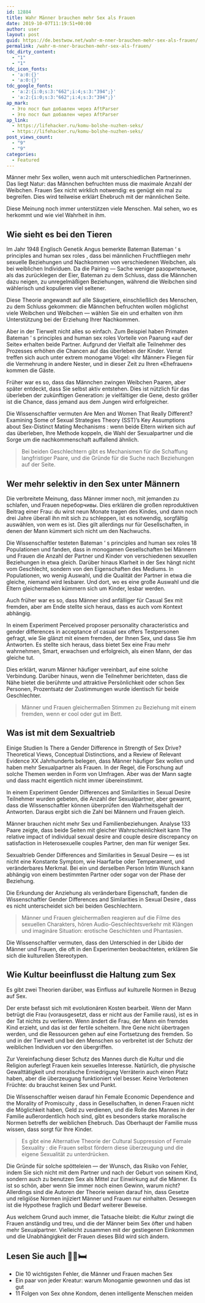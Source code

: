 ```yaml
---
id: 12884
title: Wahr Männer brauchen mehr Sex als Frauen
date: 2019-10-07T11:19:51+00:00
author: user
layout: post
guid: https://de.bestwow.net/wahr-m-nner-brauchen-mehr-sex-als-frauen/
permalink: /wahr-m-nner-brauchen-mehr-sex-als-frauen/
tdc_dirty_content:
  - "1"
  - "1"
tdc_icon_fonts:
  - 'a:0:{}'
  - 'a:0:{}'
tdc_google_fonts:
  - 'a:2:{i:0;s:3:"662";i:4;s:3:"394";}'
  - 'a:2:{i:0;s:3:"662";i:4;s:3:"394";}'
ap_mark:
  - Это пост был добавлен через AftParser
  - Это пост был добавлен через AftParser
ap_link:
  - https://lifehacker.ru/komu-bolshe-nuzhen-seks/
  - https://lifehacker.ru/komu-bolshe-nuzhen-seks/
post_views_count:
  - "9"
  - "9"
categories:
  - Featured
---
```

Männer mehr Sex wollen, wenn auch mit unterschiedlichen Partnerinnen. Das liegt Natur: das Männchen befruchten muss die maximale Anzahl der Weibchen. Frauen Sex nicht wirklich notwendig: es genügt ein mal zu begreifen. Dies wird teilweise erklärt Ehebruch mit der männlichen Seite.

Diese Meinung noch immer unterstützen viele Menschen. Mal sehen, wo es herkommt und wie viel Wahrheit in ihm.

## Wie sieht es bei den Tieren

Im Jahr 1948 Englisch Genetik Angus bemerkte Bateman <span><span> Bateman &#8216; s principles and human sex roles </span> </span>, dass bei männlichen Fruchtfliegen mehr sexuelle Beziehungen und Nachkommen von verschiedenen Weibchen, als bei weiblichen Individuen. Da die Pairing — Sache weniger разорительное, als das zurücklegen der Eier, Bateman zu dem Schluss, dass die Männchen dazu neigen, zu unregelmäßigen Beziehungen, während die Weibchen sind wählerisch und kopulieren viel seltener.

Diese Theorie angewandt auf alle Säugetiere, einschließlich des Menschen, zu dem Schluss gekommen: die Männchen befruchten wollen möglichst viele Weibchen und Weibchen — wählen Sie ein und erhalten von ihm Unterstützung bei der Erziehung Ihrer Nachkommen.

Aber in der Tierwelt nicht alles so einfach. Zum Beispiel haben Primaten <span><span> Bateman &#8216; s principles and human sex roles </span> </span> Vorteile von Paarung «auf der Seite» erhalten beide Partner. Aufgrund der Vielfalt alle Teilnehmer des Prozesses erhöhen die Chancen auf das überleben der Kinder. Verrat treffen sich auch unter extrem monogame Vögel: «Ihr Männer» Fliegen für die Vermehrung in andere Nester, und in dieser Zeit zu Ihren «Ehefrauen» kommen die Gäste.

Früher war es so, dass das Männchen zwingen Weibchen Paaren, aber später entdeckt, dass Sie selbst aktiv entstehen. Dies ist nützlich für das überleben der zukünftigen Generation: je vielfältiger die Gene, desto größer ist die Chance, dass jemand aus dem Jungen wird erfolgreicher.

Die Wissenschaftler vermuten <span><span> Are Men and Women That Really Different? Examining Some of Sexual Strategies Theory (SST)&#8217;s Key Assumptions about Sex-Distinct Mating Mechanisms </span> </span>: wenn beide Eltern wirken sich auf das überleben, Ihre Methode koppeln, die Wahl der Sexualpartner und die Sorge um die nachkommenschaft auffallend ähnlich.

> Bei beiden Geschlechtern gibt es Mechanismen für die Schaffung langfristiger Paare, und die Gründe für die Suche nach Beziehungen auf der Seite.

## Wer mehr selektiv in den Sex unter Männern

Die verbreitete Meinung, dass Männer immer noch, mit jemanden zu schlafen, und Frauen переборчивы. Dies erklären die großen reproduktiven Beitrag einer Frau: du wirst neun Monate tragen des Kindes, und dann noch drei Jahre überall ihn mit sich zu schleppen, ist es notwendig, sorgfältig auswählen, von wem es ist. Dies gilt allerdings nur für Gesellschaften, in denen der Mann kümmert sich nicht um den Nachwuchs.

Die Wissenschaftler testeten <span><span> Bateman &#8216; s principles and human sex roles </span> </span> 18 Populationen und fanden, dass in monogamen Gesellschaften bei Männern und Frauen die Anzahl der Partner und Kinder von verschiedenen sexuellen Beziehungen in etwa gleich. Darüber hinaus Klarheit in der Sex hängt nicht vom Geschlecht, sondern von den Eigenschaften des Mediums. In Populationen, wo wenig Auswahl, und die Qualität der Partner in etwa die gleiche, niemand wird lesbarer. Und dort, wo es eine große Auswahl und die Eltern gleichermaßen kümmern sich um Kinder, lesbar werden.

Auch früher war es so, dass Männer sind anfälliger für Casual Sex mit fremden, aber am Ende stellte sich heraus, dass es auch vom Kontext abhängig.

In einem Experiment <span><span> Perceived proposer personality characteristics and gender differences in acceptance of casual sex offers </span> </span> Testpersonen gefragt, wie Sie glänzt mit einem fremden, der Ihnen Sex, und dass Sie ihm Antworten. Es stellte sich heraus, dass bietet Sex eine Frau mehr wahrnehmen, Smart, erwachsen und erfolgreich, als einen Mann, der das gleiche tut.

Dies erklärt, warum Männer häufiger vereinbart, auf eine solche Verbindung. Darüber hinaus, wenn die Teilnehmer berichteten, dass die Nähe bietet die berühmte und attraktive Persönlichkeit oder schon Sex Personen, Prozentsatz der Zustimmungen wurde identisch für beide Geschlechter.

> Männer und Frauen gleichermaßen Stimmen zu Beziehung mit einem fremden, wenn er cool oder gut im Bett.

## Was ist mit dem Sexualtrieb

Einige Studien <span><span> Is There a Gender Difference in Strength of Sex Drive? Theoretical Views, Conceptual Distinctions, and a Review of Relevant Evidence </span> </span> XX Jahrhunderts belegen, dass Männer häufiger Sex wollen und haben mehr Sexualpartner als Frauen. In der Regel, die Forschung auf solche Themen werden in Form von Umfragen. Aber was der Mann sagte und dass macht eigentlich nicht immer übereinstimmt.

In einem Experiment <span><span> Gender Differences and Similarities in Sexual Desire </span> </span> Teilnehmer wurden gebeten, die Anzahl der Sexualpartner, aber gewarnt, dass die Wissenschaftler können überprüfen den Wahrheitsgehalt der Antworten. Daraus ergibt sich die Zahl bei Männern und Frauen gleich.

Männer brauchen nicht mehr Sex und Familienbeziehungen. Analyse 133 Paare zeigte, dass beide Seiten mit gleicher Wahrscheinlichkeit kann <span><span> The relative impact of individual sexual desire and couple desire discrepancy on satisfaction in Heterosexuelle couples </span> </span> Partner, den man für weniger Sex.

Sexualtrieb <span><span> Gender Differences and Similarities in Sexual Desire </span> </span> — es ist nicht eine Konstante Symptom, wie Haarfarbe oder Temperament, und veränderbares Merkmal. Bei ein und derselben Person Intim Wunsch kann abhängig von einem bestimmten Partner oder sogar von der Phase der Beziehung.

Die Erkundung der Anziehung als veränderbare Eigenschaft, fanden die Wissenschaftler <span><span> Gender Differences and Similarities in Sexual Desire </span> </span>, dass es nicht unterscheidet sich bei beiden Geschlechtern.

> Männer und Frauen gleichermaßen reagieren auf die Filme des sexuellen Charakters, hören Audio-Geschlechtsverkehr mit Klängen und imaginäre Situation: erotische Geschichten und Phantasien.

Die Wissenschaftler vermuten, dass den Unterschied in der Libido der Männer und Frauen, die oft in den Experimenten beobachteten, erklären Sie sich die kulturellen Stereotypen.

## Wie Kultur beeinflusst die Haltung zum Sex

Es gibt zwei Theorien darüber, was Einfluss auf kulturelle Normen in Bezug auf Sex.

Der erste befasst sich mit evolutionären Kosten bearbeit. Wenn der Mann betrügt die Frau (vorausgesetzt, dass er nicht aus der Familie raus), ist es in der Tat nichts zu verlieren. Wenn ändert die Frau, der Mann ein fremdes Kind erzieht, und das ist der fertile scheitern. Ihre Gene nicht übertragen werden, und die Ressourcen gehen auf eine Fortsetzung des fremden. So und in der Tierwelt und bei den Menschen so verbreitet ist der Schutz der weiblichen Individuen vor den übergriffen.

Zur Vereinfachung dieser Schutz des Mannes durch die Kultur und die Religion auferlegt Frauen kein sexuelles Interesse. Natürlich, die physische Gewalttätigkeit und moralische Erniedrigung Verräterin auch einen Platz haben, aber die überzeugung funktioniert viel besser. Keine Verbotenen Früchte: du brauchst keinen Sex und Punkt.

Die Wissenschaftler weisen darauf hin <span><span> Female Economic Dependence and the Morality of Promiscuity </span> </span>, dass in Gesellschaften, in denen Frauen nicht die Möglichkeit haben, Geld zu verdienen, und die Rolle des Mannes in der Familie außerordentlich hoch sind, gibt es besonders starke moralische Normen betreffs der weiblichen Ehebruch. Das Oberhaupt der Familie muss wissen, dass sorgt für Ihre Kinder.

> Es gibt eine Alternative Theorie der <span><span> Cultural Suppression of Female Sexuality </span> </span>: die Frauen selbst fördern diese überzeugung und die eigene Sexualität zu unterdrücken.

Die Gründe für solche spötteleien — der Wunsch, das Risiko von Fehler, indem Sie sich nicht mit dem Partner und nach der Geburt von seinem Kind, sondern auch zu benutzen Sex als Mittel zur Einwirkung auf die Männer. Es ist so schön, aber wenn Sie immer noch einen Gewinn, warum nicht? Allerdings sind die Autoren der Theorie weisen darauf hin, dass Gesetze und religiöse Normen injiziert Männer und Frauen nur einhalten. Deswegen ist die Hypothese fraglich und Bedarf weiterer Beweise.

Aus welchem Grund auch immer, die Tatsache bleibt: die Kultur zwingt die Frauen anständig und treu, und die der Männer beim Sex öfter und haben mehr Sexualpartner. Vielleicht zusammen mit der gestiegenen Einkommen und die Unabhängigkeit der Frauen dieses Bild wird sich ändern.

<div>
  <h2 class="read-also__title">
    <span>Lesen Sie auch</span> <span>👫💘🛏 </span>
  </h2>
  
  <ul class="read-also__list">
    <li>
      Die 10 wichtigsten Fehler, die Männer und Frauen machen Sex
    </li>
    <li>
      Ein paar von jeder Kreatur: warum Monogamie gewonnen und das ist gut
    </li>
    <li>
      11 Folgen von Sex ohne Kondom, denen intelligente Menschen meiden
    </li>
  </ul>
</div>